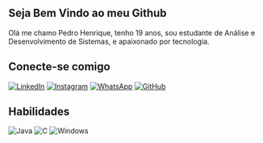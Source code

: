 ## Seja Bem Vindo ao meu Github
Olá me chamo Pedro Henrique, tenho 19 anos, sou estudante de Análise e Desenvolvimento de Sistemas, e apaixonado por tecnologia.

## Conecte-se comigo
[![LinkedIn](https://img.shields.io/badge/LinkedIn-0077B5?style=for-the-badge&logo=linkedin&logoColor=white)](http://www.linkedin.com/in/pedro-henrique-8a0023287)
[![Instagram](https://img.shields.io/badge/-Instagram-%23E4405F?style=for-the-badge&logo=instagram&logoColor=white)](https://www.instagram.com/pedroph__6?igsh=NWZ1YnlnanN4bXR2)
[![WhatsApp](https://img.shields.io/badge/WhatsApp-25D366?style=for-the-badge&logo=whatsapp&logoColor=white)](https://wa.me/5577998248416)
[![GitHub](https://img.shields.io/badge/GitHub-100000?style=for-the-badge&logo=github&logoColor=white)](https://github.com/PedroHenriqueph7)

## Habilidades

![Java](https://img.shields.io/badge/java-%23ED8B00.svg?style=for-the-badge&logo=openjdk&logoColor=white) 
![C](https://img.shields.io/badge/C-00599C?style=for-the-badge&logo=c&logoColor=white)
![Windows](https://img.shields.io/badge/Windows-000?style=for-the-badge&logo=windows&logoColor=2CA5E0)

<!---
PedroHenriqueph7/PedroHenriqueph7 is a ✨ special ✨ repository because its `README.md` (this file) appears on your GitHub profile.
You can click the Preview link to take a look at your changes.
--->
